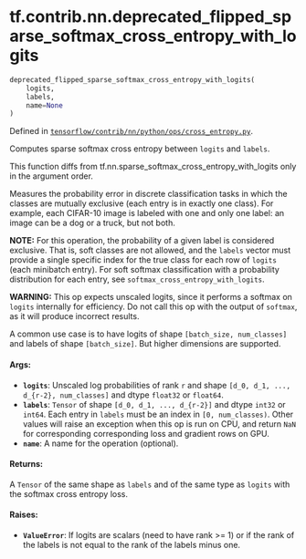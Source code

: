 <div itemscope itemtype="http://developers.google.com/ReferenceObject">
<meta itemprop="name" content="tf.contrib.nn.deprecated_flipped_sparse_softmax_cross_entropy_with_logits" />
</div>

# tf.contrib.nn.deprecated_flipped_sparse_softmax_cross_entropy_with_logits

``` python
deprecated_flipped_sparse_softmax_cross_entropy_with_logits(
    logits,
    labels,
    name=None
)
```



Defined in [`tensorflow/contrib/nn/python/ops/cross_entropy.py`](https://www.tensorflow.org/code/tensorflow/contrib/nn/python/ops/cross_entropy.py).

Computes sparse softmax cross entropy between `logits` and `labels`.

This function diffs from tf.nn.sparse_softmax_cross_entropy_with_logits only
in the argument order.

Measures the probability error in discrete classification tasks in which the
classes are mutually exclusive (each entry is in exactly one class).  For
example, each CIFAR-10 image is labeled with one and only one label: an image
can be a dog or a truck, but not both.

**NOTE:**  For this operation, the probability of a given label is considered
exclusive.  That is, soft classes are not allowed, and the `labels` vector
must provide a single specific index for the true class for each row of
`logits` (each minibatch entry).  For soft softmax classification with
a probability distribution for each entry, see
`softmax_cross_entropy_with_logits`.

**WARNING:** This op expects unscaled logits, since it performs a softmax
on `logits` internally for efficiency.  Do not call this op with the
output of `softmax`, as it will produce incorrect results.

A common use case is to have logits of shape `[batch_size, num_classes]` and
labels of shape `[batch_size]`. But higher dimensions are supported.

#### Args:


* <b>`logits`</b>: Unscaled log probabilities of rank `r` and shape
    `[d_0, d_1, ..., d_{r-2}, num_classes]` and dtype `float32` or `float64`.
* <b>`labels`</b>: `Tensor` of shape `[d_0, d_1, ..., d_{r-2}]` and dtype `int32` or
    `int64`. Each entry in `labels` must be an index in `[0, num_classes)`.
    Other values will raise an exception when this op is run on CPU, and
    return `NaN` for corresponding corresponding loss and gradient rows
    on GPU.
* <b>`name`</b>: A name for the operation (optional).


#### Returns:

  A `Tensor` of the same shape as `labels` and of the same type as `logits`
  with the softmax cross entropy loss.


#### Raises:

* <b>`ValueError`</b>: If logits are scalars (need to have rank >= 1) or if the rank
    of the labels is not equal to the rank of the labels minus one.